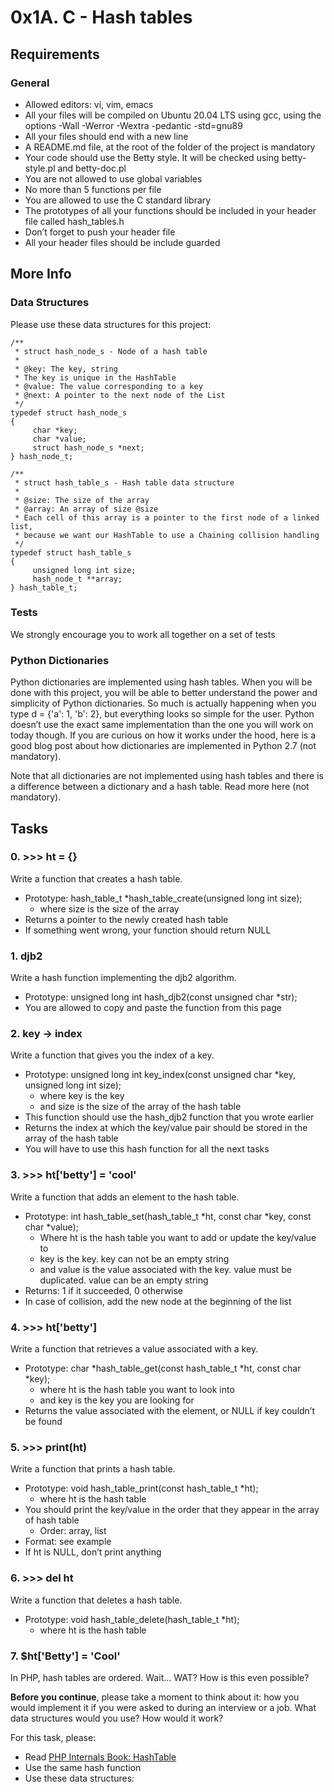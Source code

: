 # 0x1A. C - Hash tables

## Requirements
### General
- Allowed editors: vi, vim, emacs
- All your files will be compiled on Ubuntu 20.04 LTS using gcc, using the options -Wall -Werror -Wextra -pedantic -std=gnu89
- All your files should end with a new line
- A README.md file, at the root of the folder of the project is mandatory
- Your code should use the Betty style. It will be checked using betty-style.pl and betty-doc.pl
- You are not allowed to use global variables
- No more than 5 functions per file
- You are allowed to use the C standard library
- The prototypes of all your functions should be included in your header file called hash_tables.h
- Don’t forget to push your header file
- All your header files should be include guarded


## More Info
### Data Structures
Please use these data structures for this project:

```
/**
 * struct hash_node_s - Node of a hash table
 *
 * @key: The key, string
 * The key is unique in the HashTable
 * @value: The value corresponding to a key
 * @next: A pointer to the next node of the List
 */
typedef struct hash_node_s
{
     char *key;
     char *value;
     struct hash_node_s *next;
} hash_node_t;

/**
 * struct hash_table_s - Hash table data structure
 *
 * @size: The size of the array
 * @array: An array of size @size
 * Each cell of this array is a pointer to the first node of a linked list,
 * because we want our HashTable to use a Chaining collision handling
 */
typedef struct hash_table_s
{
     unsigned long int size;
     hash_node_t **array;
} hash_table_t;
```


### Tests
We strongly encourage you to work all together on a set of tests

### Python Dictionaries
Python dictionaries are implemented using hash tables. When you will be done with this project, you will be able to better understand the power and simplicity of Python dictionaries. So much is actually happening when you type d = {'a': 1, 'b': 2}, but everything looks so simple for the user. Python doesn’t use the exact same implementation than the one you will work on today though. If you are curious on how it works under the hood, here is a good blog post about how dictionaries are implemented in Python 2.7 (not mandatory).

Note that all dictionaries are not implemented using hash tables and there is a difference between a dictionary and a hash table. Read more here (not mandatory).


## Tasks
### 0. >>> ht = {}
Write a function that creates a hash table.

- Prototype: hash_table_t *hash_table_create(unsigned long int size);
	- where size is the size of the array
- Returns a pointer to the newly created hash table
- If something went wrong, your function should return NULL


### 1. djb2
Write a hash function implementing the djb2 algorithm.

- Prototype: unsigned long int hash_djb2(const unsigned char *str);
- You are allowed to copy and paste the function from this page


### 2. key -> index
Write a function that gives you the index of a key.

- Prototype: unsigned long int key_index(const unsigned char *key, unsigned long int size);
	- where key is the key
	- and size is the size of the array of the hash table
- This function should use the hash_djb2 function that you wrote earlier
- Returns the index at which the key/value pair should be stored in the array of the hash table
- You will have to use this hash function for all the next tasks


### 3. >>> ht['betty'] = 'cool'
Write a function that adds an element to the hash table.

- Prototype: int hash_table_set(hash_table_t *ht, const char *key, const char *value);
	- Where ht is the hash table you want to add or update the key/value to
	- key is the key. key can not be an empty string
	- and value is the value associated with the key. value must be duplicated. value can be an empty string
- Returns: 1 if it succeeded, 0 otherwise
- In case of collision, add the new node at the beginning of the list


### 4. >>> ht['betty']
Write a function that retrieves a value associated with a key.

- Prototype: char *hash_table_get(const hash_table_t *ht, const char *key);
	- where ht is the hash table you want to look into
	- and key is the key you are looking for
- Returns the value associated with the element, or NULL if key couldn’t be found


### 5. >>> print(ht)
Write a function that prints a hash table.

- Prototype: void hash_table_print(const hash_table_t *ht);
	- where ht is the hash table
- You should print the key/value in the order that they appear in the array of hash table
	- Order: array, list
- Format: see example
- If ht is NULL, don’t print anything


### 6. >>> del ht
Write a function that deletes a hash table.

- Prototype: void hash_table_delete(hash_table_t *ht);
	- where ht is the hash table


### 7. $ht['Betty'] = 'Cool'
In PHP, hash tables are ordered. Wait… WAT? How is this even possible?

**Before you continue**, please take a moment to think about it: how you would implement it if you were asked to during an interview or a job. What data structures would you use? How would it work?

For this task, please:
- Read [PHP Internals Book: HashTable](https://intranet.alxswe.com/rltoken/SIdpN9PE_9aYBCHUGPX-fw)
- Use the same hash function
- Use these data structures:
